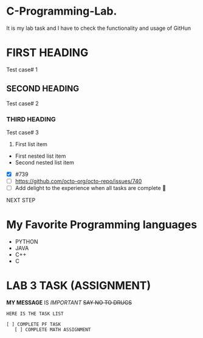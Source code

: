 # C-Programming-Lab.
It is my lab task and I have to check the functionality and usage of GitHun
# FIRST HEADING
Test case# 1
## SECOND HEADING
Test case# 2
### THIRD HEADING
Test case# 3
 1. First list item
 - First nested list item
  - Second nested list item
- [x] #739
 - [ ] https://github.com/octo-org/octo-repo/issues/740
  - [ ] Add delight to the experience when all tasks are
complete :tada:  

NEXT STEP

# My Favorite Programming languages
- PYTHON
- JAVA
- C++
- C

# LAB 3 TASK (ASSIGNMENT)
**MY MESSAGE** IS 
*IMPORTANT*
~~SAY NO TO DRUGS~~
```CODE BLOCK
HERE IS THE TASK LIST

[ ] COMPLETE PF TASK
   [ ] COMPLETE MATH ASSIGNMENT
